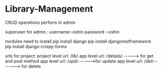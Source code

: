 # Library-Management
CRUD operations perform in admin

superuser for admin :
username:-oshin password :-oshin

modules need to install 
pip install django
pip install djangorestframework
pip install django-crispy-forms

urls for project:
project level url: /lib/
app level url: /details/ -----> for get and post method
app level url: /upd/------>for update
app level url: /del/-------> for delete
